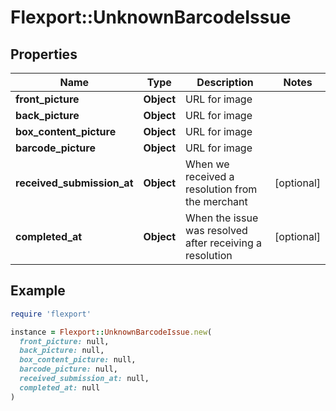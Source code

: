 # Flexport::UnknownBarcodeIssue

## Properties

| Name | Type | Description | Notes |
| ---- | ---- | ----------- | ----- |
| **front_picture** | **Object** | URL for image |  |
| **back_picture** | **Object** | URL for image |  |
| **box_content_picture** | **Object** | URL for image |  |
| **barcode_picture** | **Object** | URL for image |  |
| **received_submission_at** | **Object** | When we received a resolution from the merchant | [optional] |
| **completed_at** | **Object** | When the issue was resolved after receiving a resolution | [optional] |

## Example

```ruby
require 'flexport'

instance = Flexport::UnknownBarcodeIssue.new(
  front_picture: null,
  back_picture: null,
  box_content_picture: null,
  barcode_picture: null,
  received_submission_at: null,
  completed_at: null
)
```

